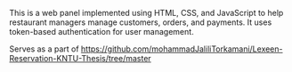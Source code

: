 This is a web panel implemented using HTML, CSS, and JavaScript to help restaurant managers manage customers, orders, and payments. It uses token-based authentication for user management.

Serves as a part of https://github.com/mohammadJaliliTorkamani/Lexeen-Reservation-KNTU-Thesis/tree/master 
